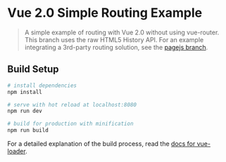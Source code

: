 # Vue 2.0 Simple Routing Example

> A simple example of routing with Vue 2.0 without using vue-router. This branch uses the raw HTML5 History API. For an example integrating a 3rd-party routing solution, see the [pagejs branch](tree/pagejs).

## Build Setup

``` bash
# install dependencies
npm install

# serve with hot reload at localhost:8080
npm run dev

# build for production with minification
npm run build
```

For a detailed explanation of the build process, read the [docs for vue-loader](http://vuejs.github.io/vue-loader).
